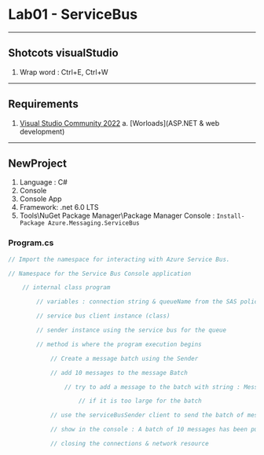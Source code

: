 # Lab01 - ServiceBus

---

## Shotcots visualStudio
1. Wrap word : Ctrl+E, Ctrl+W

---

## Requirements
1. [Visual Studio Community 2022](https://visualstudio.microsoft.com/thank-you-downloading-visual-studio/?sku=Community&channel=Release&version=VS2022&source=VSLandingPage&cid=2030&passive=false)
    a. [Worloads](ASP.NET & web development)

---

## NewProject
1. Language : C#
2. Console
3. Console App
4. Framework: .net 6.0 LTS
5. Tools\NuGet Package Manager\Package Manager Console :
`Install-Package Azure.Messaging.ServiceBus`

### Program.cs
````cs
// Import the namespace for interacting with Azure Service Bus.

// Namespace for the Service Bus Console application

    // internal class program

        // variables : connection string & queueName from the SAS policy

        // service bus client instance (class)

        // sender instance using the service bus for the queue

        // method is where the program execution begins

            // Create a message batch using the Sender

            // add 10 messages to the message Batch

                // try to add a message to the batch with string : Message <number>

                    // if it is too large for the batch

            // use the serviceBusSender client to send the batch of messages to the service bus queue

            // show in the console : A batch of 10 messages has been published to the queue

            // closing the connections & network resource
````
